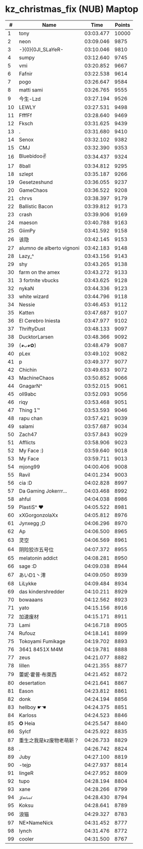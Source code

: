 # kz_christmas_fix (NUB) Maptop

|  # | Name | Time | Points |
|-------------- | -------------- | -------------- | -------------- | 
| 1 | tony | 03:03.477 | 10000 | 
| 2 | neon | 03:09.046 | 9875 | 
| 3 | -}{0}{0JI_SLaYeR- | 03:10.046 | 9810 | 
| 4 | sumpy | 03:12.640 | 9745 | 
| 5 | vmi | 03:20.852 | 9667 | 
| 6 | Fafnir | 03:22.538 | 9614 | 
| 7 | pogo | 03:26.647 | 9584 | 
| 8 | matti sami | 03:26.765 | 9555 | 
| 9 | 今生-Lzd | 03:27.194 | 9526 | 
| 10 | LEWLY | 03:27.531 | 9498 | 
| 11 | FfffFf | 03:28.640 | 9469 | 
| 12 | Fksch | 03:31.625 | 9439 | 
| 13 | . | 03:31.680 | 9410 | 
| 14 | Senox | 03:32.102 | 9382 | 
| 15 | CMJ | 03:32.390 | 9353 | 
| 16 | Bluebidoo✌ | 03:34.437 | 9324 | 
| 17 | 8ball | 03:34.812 | 9295 | 
| 18 | szlept | 03:35.187 | 9266 | 
| 19 | Gesetzeshund | 03:36.055 | 9237 | 
| 20 | GameChaos | 03:36.522 | 9208 | 
| 21 | chrvs | 03:38.397 | 9179 | 
| 22 | Ballistic Bacon | 03:39.812 | 9173 | 
| 23 | crash | 03:39.906 | 9169 | 
| 24 | maeson | 03:40.788 | 9163 | 
| 25 | GiimPy | 03:41.592 | 9158 | 
| 26 | 该隐 | 03:42.145 | 9153 | 
| 27 | alumno de alberto vignoni | 03:42.183 | 9148 | 
| 28 | Lazy_^ | 03:43.156 | 9143 | 
| 29 | shy | 03:43.265 | 9138 | 
| 30 | farm on the amex | 03:43.272 | 9133 | 
| 31 | 3 fortnite vbucks | 03:43.625 | 9128 | 
| 32 | nykaN | 03:44.336 | 9123 | 
| 33 | white wizard | 03:44.796 | 9118 | 
| 34 | Nessie | 03:46.453 | 9112 | 
| 35 | Katten | 03:47.687 | 9107 | 
| 36 | El Cerebro Iniesta | 03:47.977 | 9102 | 
| 37 | ThriftyDust | 03:48.133 | 9097 | 
| 38 | DucktorLarsen | 03:48.366 | 9092 | 
| 39 | (◕ᴗ◕✿) | 03:48.479 | 9087 | 
| 40 | pLex | 03:49.102 | 9082 | 
| 41 | p | 03:49.377 | 9077 | 
| 42 | Chichin | 03:49.633 | 9072 | 
| 43 | MachineChaos | 03:50.852 | 9066 | 
| 44 | GnagarN^ | 03:52.015 | 9061 | 
| 45 | oll9abc | 03:52.093 | 9056 | 
| 46 | riqy | 03:53.468 | 9051 | 
| 47 | Thing 1™ | 03:53.593 | 9046 | 
| 48 | rapu chan | 03:57.421 | 9039 | 
| 49 | salami | 03:57.687 | 9034 | 
| 50 | Zach47 | 03:57.843 | 9029 | 
| 51 | Afflicts | 03:58.906 | 9023 | 
| 52 | My Face :) | 03:59.640 | 9018 | 
| 53 | My Face | 03:59.711 | 9013 | 
| 54 | mjong99 | 04:00.406 | 9008 | 
| 55 | Ravil | 04:01.234 | 9003 | 
| 56 | cia :D | 04:02.828 | 8997 | 
| 57 | Da Gaming Jokerrr... | 04:03.468 | 8992 | 
| 58 | ahful | 04:04.038 | 8986 | 
| 59 | PlastiS^ ♥ | 04:05.522 | 8981 | 
| 60 | xXGorgonzolaXx | 04:05.812 | 8976 | 
| 61 | Jynxegg ;D | 04:06.296 | 8970 | 
| 62 | Ap | 04:06.500 | 8965 | 
| 63 | 灵空 | 04:06.569 | 8961 | 
| 64 | 阴险狡诈五号位 | 04:07.372 | 8955 | 
| 65 | melatonin addict | 04:08.281 | 8950 | 
| 66 | sage :D | 04:09.038 | 8944 | 
| 67 | あいD1丶澪 | 04:09.050 | 8939 | 
| 68 | LiLykke | 04:09.484 | 8934 | 
| 69 | das kindershredder | 04:10.211 | 8929 | 
| 70 | bowaaans | 04:12.562 | 8923 | 
| 71 | yato | 04:15.156 | 8916 | 
| 72 | 加速废材 | 04:15.171 | 8911 | 
| 73 | Lami | 04:16.718 | 8905 | 
| 74 | Rufouz | 04:18.141 | 8899 | 
| 75 | Tokoyami Fumikage | 04:19.702 | 8893 | 
| 76 | 3641 8451X M4M | 04:19.781 | 8888 | 
| 77 | zeus | 04:21.077 | 8882 | 
| 78 | lillen | 04:21.355 | 8877 | 
| 79 | 蕾妮·霍普·布萊西 | 04:21.452 | 8872 | 
| 80 | desertation | 04:21.641 | 8867 | 
| 81 | Eason | 04:23.812 | 8861 | 
| 82 | donk | 04:24.194 | 8856 | 
| 83 | hellboy ☛☚ | 04:24.375 | 8851 | 
| 84 | Karloss | 04:24.523 | 8846 | 
| 85 | ✪ Heia | 04:25.547 | 8840 | 
| 86 | Sylcf | 04:25.922 | 8835 | 
| 87 | 重生之我是kz废物老萌新？ | 04:26.733 | 8829 | 
| 88 | . | 04:26.742 | 8824 | 
| 89 | Juby | 04:27.100 | 8819 | 
| 90 | -tejp | 04:27.937 | 8814 | 
| 91 | lingeR | 04:27.952 | 8809 | 
| 92 | tupo | 04:28.194 | 8804 | 
| 93 | xane | 04:28.266 | 8799 | 
| 94 | 𝒥𝓊𝒾𝓈𝓈𝒾 | 04:28.430 | 8794 | 
| 95 | Koksu | 04:28.641 | 8789 | 
| 96 | 浪猫 | 04:29.327 | 8783 | 
| 97 | NE×NameNick | 04:31.452 | 8777 | 
| 98 | lynch | 04:31.476 | 8772 | 
| 99 | cooler | 04:31.500 | 8767 | 

